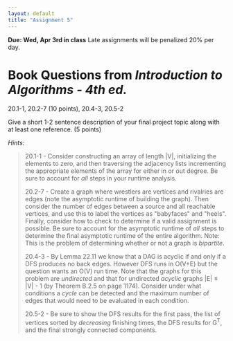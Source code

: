 ```yaml
---
layout: default
title: "Assignment 5"
---
```


**Due: Wed, Apr 3rd in class** Late assignments will be penalized 20% per day.

Book Questions from *Introduction to Algorithms - 4th ed.*
==========================================================

20.1-1, 20.2-7 (10 points), 20.4-3, 20.5-2

Give a short 1-2 sentence description of your final project topic along with at least one reference. (5 points)

*Hints:*

> 20.1-1 - Consider constructing an array of length \|V\|, initializing the elements to zero, and then traversing the adjacency lists incrementing the appropriate elements of the array for either in or out degree. Be sure to account for *all* steps in your runtime analysis.
>
> 20.2-7 - Create a graph where wrestlers are vertices and rivalries are edges (note the asymptotic runtime of building the graph). Then consider the number of edges between a source and all reachable vertices, and use this to label the vertices as "babyfaces" and "heels". Finally, consider how to check to determine if a valid assignment is possible. Be sure to account for the asymptotic runtime of *all* steps to determine the final asymptotic runtime of the entire algorithm. Note: This is the problem of determining whether or not a graph is *bipartite*.
>
> 20.4-3 - By Lemma 22.11 we know that a DAG is acyclic if and only if a DFS produces no back edges. However DFS runs in O(V+E) but the question wants an O(V) run time. Note that the graphs for this problem are *undirected* and that for undirected *acyclic* graphs \|E\| ≤ \|V\| - 1 (by Theorem B.2.5 on page 1174). Consider under what conditions a *cycle* can be detected and the maximum number of edges that would need to be evaluated in each condition.
>
> 20.5-2 - Be sure to show the DFS results for the first pass, the list of vertices sorted by *decreasing* finishing times, the DFS results for G<sup>T</sup>, and the final strongly connected components.


